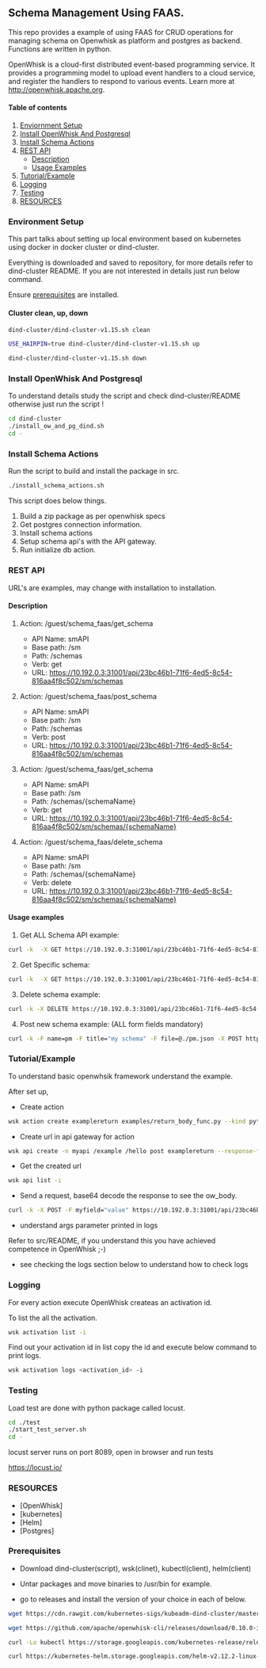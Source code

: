 ## Schema Management Using FAAS.

This repo provides a example of using FAAS for CRUD operations for managing schema on Openwhisk as platform and postgres as backend. Functions are written in python.

OpenWhisk is a cloud-first distributed event-based programming service. It provides a programming model to upload event handlers to a cloud service, and register the handlers to respond to various events. Learn more at http://openwhisk.apache.org.

#### Table of contents

1. [Enviornment Setup](#envsetup)
1. [Install OpenWhisk And Postgresql](#owinstall)
1. [Install Schema Actions](#actioninstall)
1. [REST API](#rest)
   * [Description](#desc)
   * [Usage Examples](#exp)
1. [Tutorial/Example](#tutorial)
1. [Logging](#logs)
1. [Testing](#testing)
1. [RESOURCES](#resources)

### <a name="envsetup"></a> Environment Setup

This part talks about setting up local environment based on kubernetes using docker in docker cluster or dind-cluster.

Everything is downloaded and saved to repository, for more details refer to dind-cluster README. If you are not interested in details just run below command.

Ensure [prerequisites](#prereq) are installed.

#### Cluster clean, up, down

```bash
dind-cluster/dind-cluster-v1.15.sh clean
```

```bash
USE_HAIRPIN=true dind-cluster/dind-cluster-v1.15.sh up
```

```bash
dind-cluster/dind-cluster-v1.15.sh down
```

### <a name="owinstall"></a> Install OpenWhisk And Postgresql

To understand details study the script and check dind-cluster/README otherwise just run the script !

```bash
cd dind-cluster
./install_ow_and_pg_dind.sh
cd -
```
### <a name="actioninstall"></a> Install Schema Actions

Run the script to build and install the package in src.

```bash
./install_schema_actions.sh
```

This script does below things.
1. Build a zip package as per openwhisk specs
2. Get postgres connection information.
3. Install schema actions
4. Setup schema api's with the API gateway.
5. Run initialize db action.

### <a name="rest"></a> REST API

URL's are examples, may change with installation to installation.

#### <a name="desc"></a> Description

1. Action: /guest/schema_faas/get_schema
   - API Name: smAPI
   - Base path: /sm
   - Path: /schemas
   - Verb: get
   - URL: https://10.192.0.3:31001/api/23bc46b1-71f6-4ed5-8c54-816aa4f8c502/sm/schemas

1. Action: /guest/schema_faas/post_schema
   - API Name: smAPI
   - Base path: /sm
   - Path: /schemas
   - Verb: post
   - URL: https://10.192.0.3:31001/api/23bc46b1-71f6-4ed5-8c54-816aa4f8c502/sm/schemas

1. Action: /guest/schema_faas/get_schema
   - API Name: smAPI
   - Base path: /sm
   - Path: /schemas/{schemaName}
   - Verb: get
   - URL: https://10.192.0.3:31001/api/23bc46b1-71f6-4ed5-8c54-816aa4f8c502/sm/schemas/{schemaName}

1. Action: /guest/schema_faas/delete_schema
   - API Name: smAPI
   - Base path: /sm
   - Path: /schemas/{schemaName}
   - Verb: delete
   - URL: https://10.192.0.3:31001/api/23bc46b1-71f6-4ed5-8c54-816aa4f8c502/sm/schemas/{schemaName}

#### <a name="exp"></a> Usage examples

1. Get ALL Schema API example:
```bash
curl -k  -X GET https://10.192.0.3:31001/api/23bc46b1-71f6-4ed5-8c54-816aa4f8c502/sm/schemas
```

2. Get Specific schema:
```bash
curl -k  -X GET https://10.192.0.3:31001/api/23bc46b1-71f6-4ed5-8c54-816aa4f8c502/sm/schemas/pm
```
3. Delete schema example:
```bash
curl -k -X DELETE https://10.192.0.3:31001/api/23bc46b1-71f6-4ed5-8c54-816aa4f8c502/sm/schemas/pm
```

4. Post new schema example: (ALL form fields mandatory)
```bash
curl -k -F name=pm -F title="my schema" -F file=@./pm.json -X POST https://10.192.0.3:31001/api/23bc46b1-71f6-4ed5-8c54-816aa4f8c502/sm/schemas
```

### <a name="tutorial"></a> Tutorial/Example

To understand basic openwhsik framework understand the example.

After set up,

- Create action
```bash
wsk action create examplereturn examples/return_body_func.py --kind python:3 --web true -i
```

- Create url in api gateway for action
```bash
wsk api create -n myapi /example /hello post examplereturn --response-type json -i
```
- Get the created url
```bash
wsk api list -i
```

- Send a request, base64 decode the response to see the ow_body.
```bash
curl -k -X POST -F myfield="value" https://10.192.0.3:31001/api/23bc46b1-71f6-4ed5-8c54-816aa4f8c502/example/hello
```

- understand args parameter printed in logs

 Refer to src/README, if you understand this you have achieved competence in OpenWhisk ;-)

 - see checking the logs section below to understand how to check logs

### <a name="logs"></a> Logging
For every action execute OpenWhisk createas an activation id.

To list the all the activation.

```bash
wsk activation list -i
```
Find out your activation id in list copy the id and execute below command to print logs.
```bash
wsk activation logs <activation_id> -i
```

### <a name="testing"></a> Testing

Load test are done with python package called locust.

```bash
cd ./test
./start_test_server.sh
cd -
```
locust server runs on port 8089, open in browser and run tests

https://locust.io/

### <a name="resources"></a> RESOURCES

- [OpenWhisk]
- [kubernetes]
- [Helm]
- [Postgres]

### <a name="prereq"></a>Prerequisites

- Download dind-cluster(script), wsk(clinet), kubectl(client), helm(client)

- Untar packages and move binaries to /usr/bin for example.

- go to releases and install the version of your choice in each of below.

```bash
wget https://cdn.rawgit.com/kubernetes-sigs/kubeadm-dind-cluster/master/fixed/dind-cluster-v1.15.sh
```
```bash
wget https://github.com/apache/openwhisk-cli/releases/download/0.10.0-incubating/OpenWhisk_CLI-0.10.0-incubating-linux-amd64.tgz
```

```bash
curl -Lo kubectl https://storage.googleapis.com/kubernetes-release/release/v1.13.5/bin/linux/amd64/kubectl
```

```bash
curl https://kubernetes-helm.storage.googleapis.com/helm-v2.12.2-linux-amd64.tar.gz
```
